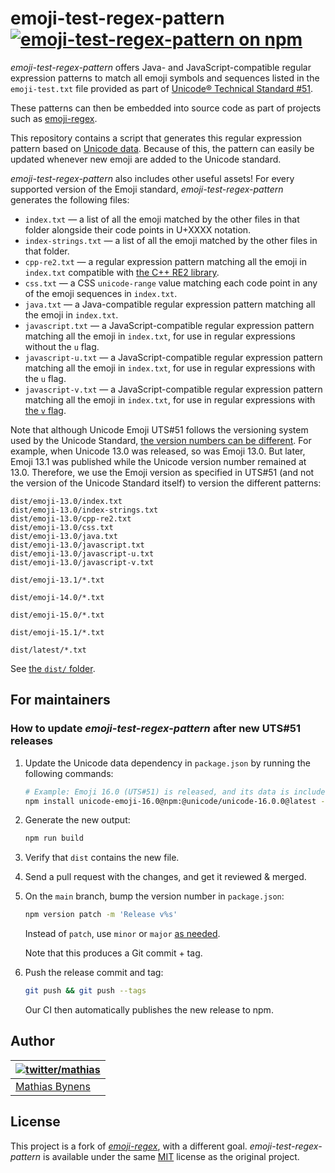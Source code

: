 # emoji-test-regex-pattern [![emoji-test-regex-pattern on npm](https://img.shields.io/npm/v/emoji-test-regex-pattern)](https://www.npmjs.com/package/emoji-test-regex-pattern)

_emoji-test-regex-pattern_ offers Java- and JavaScript-compatible regular expression patterns to match all emoji symbols and sequences listed in the `emoji-test.txt` file provided as part of [Unicode® Technical Standard #51](https://www.unicode.org/reports/tr51/).

These patterns can then be embedded into source code as part of projects such as [emoji-regex](https://github.com/mathiasbynens/emoji-regex).

This repository contains a script that generates this regular expression pattern based on [Unicode data](https://github.com/node-unicode/node-unicode-data). Because of this, the pattern can easily be updated whenever new emoji are added to the Unicode standard.

_emoji-test-regex-pattern_ also includes other useful assets! For every supported version of the Emoji standard, _emoji-test-regex-pattern_ generates the following files:

- `index.txt` — a list of all the emoji matched by the other files in that folder alongside their code points in U+XXXX notation.
- `index-strings.txt` — a list of all the emoji matched by the other files in that folder.
- `cpp-re2.txt` — a regular expression pattern matching all the emoji in `index.txt` compatible with [the C++ RE2 library](https://github.com/google/re2).
- `css.txt` — a CSS `unicode-range` value matching each code point in any of the emoji sequences in `index.txt`.
- `java.txt` — a Java-compatible regular expression pattern matching all the emoji in `index.txt`.
- `javascript.txt` — a JavaScript-compatible regular expression pattern matching all the emoji in `index.txt`, for use in regular expressions without the `u` flag.
- `javascript-u.txt` — a JavaScript-compatible regular expression pattern matching all the emoji in `index.txt`, for use in regular expressions with the `u` flag.
- `javascript-v.txt` — a JavaScript-compatible regular expression pattern matching all the emoji in `index.txt`, for use in regular expressions with [the `v` flag](https://v8.dev/features/regexp-v-flag).

Note that although Unicode Emoji UTS#51 follows the versioning system used by the Unicode Standard, [the version numbers can be different](https://www.unicode.org/reports/tr51/#EmojiVersions). For example, when Unicode 13.0 was released, so was Emoji 13.0. But later, Emoji 13.1 was published while the Unicode version number remained at 13.0. Therefore, we use the Emoji version as specified in UTS#51 (and not the version of the Unicode Standard itself) to version the different patterns:

```
dist/emoji-13.0/index.txt
dist/emoji-13.0/index-strings.txt
dist/emoji-13.0/cpp-re2.txt
dist/emoji-13.0/css.txt
dist/emoji-13.0/java.txt
dist/emoji-13.0/javascript.txt
dist/emoji-13.0/javascript-u.txt
dist/emoji-13.0/javascript-v.txt

dist/emoji-13.1/*.txt

dist/emoji-14.0/*.txt

dist/emoji-15.0/*.txt

dist/emoji-15.1/*.txt

dist/latest/*.txt
```

See [the `dist/` folder](https://github.com/mathiasbynens/emoji-test-regex-pattern/tree/main/dist).

## For maintainers

### How to update _emoji-test-regex-pattern_ after new UTS#51 releases

1. Update the Unicode data dependency in `package.json` by running the following commands:

    ```sh
    # Example: Emoji 16.0 (UTS#51) is released, and its data is included in the @unicode/unicode-16.0.0 package.
    npm install unicode-emoji-16.0@npm:@unicode/unicode-16.0.0@latest --save-dev
    ````

1. Generate the new output:

    ```sh
    npm run build
    ```

1. Verify that `dist` contains the new file.

1. Send a pull request with the changes, and get it reviewed & merged.

1. On the `main` branch, bump the version number in `package.json`:

    ```sh
    npm version patch -m 'Release v%s'
    ```

    Instead of `patch`, use `minor` or `major` [as needed](https://semver.org/).

    Note that this produces a Git commit + tag.

1. Push the release commit and tag:

    ```sh
    git push && git push --tags
    ```

    Our CI then automatically publishes the new release to npm.

## Author

| [![twitter/mathias](https://gravatar.com/avatar/24e08a9ea84deb17ae121074d0f17125?s=70)](https://twitter.com/mathias "Follow @mathias on Twitter") |
|---|
| [Mathias Bynens](https://mathiasbynens.be/) |

## License

This project is a fork of [_emoji-regex_](https://github.com/mathiasbynens/emoji-regex), with a different goal. _emoji-test-regex-pattern_ is available under the same [MIT](https://mths.be/mit) license as the original project.
